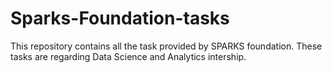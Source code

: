 # Sparks-Foundation-tasks
This repository contains all the task provided by SPARKS foundation. These tasks are regarding Data Science and Analytics intership.
